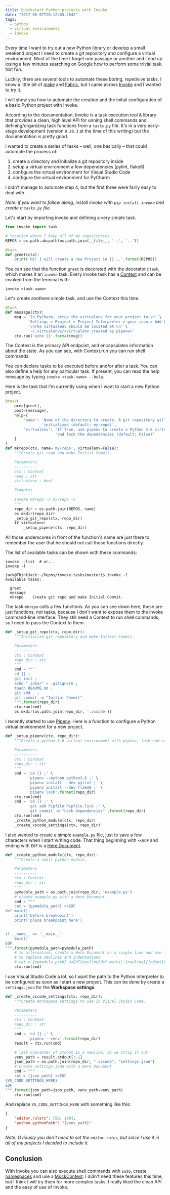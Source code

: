 ```yaml
---
title: Quickstart Python projects with Invoke
date: "2017-08-07T20:12:03.284Z"
tags:
  - python
  - virtual environments
  - invoke
---
```


Every time I want to try out a new Python library or develop a small weekend project I need to create a git repository and configure a virtual environment. Most of the time I forget one passage or another and I end up losing a few minutes searching on Google how to perform some trivial task. Not fun.

Luckily, there are several tools to automate these boring, repetivive tasks. I know a little bit of [make](https://www.gnu.org/software/make/) and [Fabric](https://www.fabfile.org/), but I came across [Invoke](https://docs.pyinvoke.org/en/latest/index.html) and I wanted to try it.

I will show you how to automate the creation and the initial configuration of a basic Python project with Invoke.

According to the documentation, Invoke is a task execution tool & library that provides a clean, high level API for unning shell commands and defining/organizing task functions from a `tasks.py` file. It's in a very early-stage development (version `0.20.3` at the time of this writing) but the documentation is pretty good.

I wanted to create a series of tasks – well, one basically – that could automate the process of:

1.  create a directory and initialize a git repository inside
2.  setup a virtual environment a few dependencies (pylint, flake8)
3.  configure the virtual environment for Visual Studio Code
4.  configure the virtual environment for PyCharm

I didn't manage to automate step 4, but the first three were fairly easy to deal with.

_Note: if you want to follow along, install invoke with `pip install invoke` and create a `tasks.py` file._

Let's start by importing invoke and defining a very simple task.

```python
from invoke import task

# location where I keep all of my repositories
REPOS = os.path.abspath(os.path.join(__file__, '..', '..'))

@task
def greet(ctx):
    print('Hi! I will create a new Project in {}...'.format(REPOS))
```

You can see that the function `greet` is decorated with the decorator `@task`, which makes it an `invoke` task. Every invoke task has a [Context](https://docs.pyinvoke.org/en/latest/getting_started.html#why-context) and can be invoked from the terminal with:

```shell
invoke <task-name>
```

Let's create anothere simple task, and use the Context this time.

```python
@task
def message(ctx):
    msg = 'In PyCharm, setup the virtualenv for your project in:\n' \
          'Settings > Project > Project Interpreter > gear icon > Add Local' \
          '\nThe virtualenv should be located at:\n' \
          '~/.virtualenvs/<virtualenv created by pipenv>'
    ctx.run('echo {}'.format(msg))
```

The Context is the primary API endpoint, and encapsulates information about the state. As you can see, with Context.run you can run shell commands.

You can declare tasks to be executed before and/or after a task. You can also define a help for any particular task. If present, you can read the help message by typing `invoke <task-name> --help`.

Here is the task that I'm currently using when I want to start a new Python project.

```python
@task(
    pre=[greet],
    post=[message],
    help={
        'name': 'Name of the directory to create. A git repository will be '
                'initialized (default: my-repo)',
        'virtualenv': 'If True, use pipenv to create a Python 3.6 virtualenv '
                      'and lock the dependencies (default: False)'
    }
)
def mkrepo(ctx, name='my-repo', virtualenv=False):
    """Create git repo and make Initial Commit.

    Parameters
    ----------
    ctx : Context
    name : str
    virtualenv : bool

    Examples
    --------
    invoke mkrepo -n my-repo -v
    """
    repo_dir = os.path.join(REPOS, name)
    os.mkdir(repo_dir)
    _setup_git_repo(ctx, repo_dir)
    if virtualenv:
        _setup_pipenv(ctx, repo_dir)
```

All those underscores in front of the function's name are just there to remember the user that he should not call those functions directly.

The list of available tasks can be shown with these commands:

```shell
invoke --list  # or...
invoke -l
```

```shell
jack@ThinkJack:~/Repos/invoke-tasks(master)$ invoke -l
Available tasks:

  greet
  message
  mkrepo    Create git repo and make Initial Commit.
```

The task `mkrepo` calls a few functions. As you can see down here, these are just functions, not tasks, because I don't want to expose them to the invoke command-line interface. They still need a Context to run shell commands, so I need to pass the Context to them.

```python
def _setup_git_repo(ctx, repo_dir):
    """Initialize git repository and make Initial Commit.

    Parameters
    ----------
    ctx : Context
    repo_dir : str
    """
    cmd = """
    cd {} ;
    git init ;
    echo ".idea/" > .gitignore ;
    touch README.md ;
    git add . ;
    git commit -m "Initial Commit"
    """.format(repo_dir)
    ctx.run(cmd)
    os.mkdir(os.path.join(repo_dir, '.vscode'))
```

I recently started to use [Pipenv](https://www.giacomodebidda.com/pipenv/). Here is a function to configure a Python virtual environment for a new project.

```python
def _setup_pipenv(ctx, repo_dir):
    """Create a python 3.6 virtual environment with pipenv, lock and commit.

    Parameters
    ----------
    ctx : Context
    repo_dir : str
    """
    cmd = 'cd {} ;' \
          'pipenv --python python3.6 ;' \
          'pipenv install --dev pylint ;' \
          'pipenv install --dev flake8 ;' \
          'pipenv lock'.format(repo_dir)
    ctx.run(cmd)
    cmd = 'cd {} ;' \
          'git add Pipfile Pipfile.lock ;' \
          'git commit -m "Lock dependencies"'.format(repo_dir)
    ctx.run(cmd)
    _create_python_module(ctx, repo_dir)
    _create_vscode_settings(ctx, repo_dir)
```

I also wanted to create a simple `example.py` file, just to save a few characters when I start writing code. That thing beginning with `<<EOF` and ending with `EOF` is a [Here Document](https://tldp.org/LDP/abs/html/here-docs.html).

```python
def _create_python_module(ctx, repo_dir):
    """Create a small python module.

    Parameters
    ----------
    ctx : Context
    repo_dir : str
    """
    pymodule_path = os.path.join(repo_dir, 'example.py')
    # create example.py with a Here Document
    cmd = """
    cat > {pymodule_path} <<EOF
def main():
    print('before breakpoint')
    print('place breakpoint here')


if __name__ == '__main__':
    main()
EOF
""".format(pymodule_path=pymodule_path)
    # in alternative, create a Here Document on a single line and use .format
    # to replace newlines and indentations
    # cat > {pymodule_path} <<EOF{newline}def main():{newline}{indent}print('example'){newline}EOF""".format(newline='\n', indent='    ', pymodule_path=pymodule_path)
    ctx.run(cmd)
```

I use Visual Studio Code a lot, so I want the path to the Python interpreter to be configured as soon as I start a new project. This can be done by create a `settings.json` for the **Workspace settings**.

```python
def _create_vscode_settings(ctx, repo_dir):
    """Create Workspace settings to use in Visual Studio Code.

    Parameters
    ----------
    ctx : Context
    repo_dir : str
    """
    cmd = 'cd {} ;' \
          'pipenv --venv'.format(repo_dir)
    result = ctx.run(cmd)

    # last character of stdout is a newline, so we strip it out
    venv_path = result.stdout[:-1]
    json_path = os.path.join(repo_dir, ".vscode", "settings.json")
    # create settings.json with a Here Document
    cmd = """
    cat > {json_path} <<EOF
{VS_CODE_SETTINGS_HERE}
EOF
""".format(json_path=json_path, venv_path=venv_path)
    ctx.run(cmd)
```

And replace `VS_CODE_SETTINGS_HERE` with something like this:

```json
{
    "editor.rulers": [80, 100],
    "python.pythonPath": "{venv_path}"
}
```

_Note: Oviously you don't need to set the `editor.rules`, but since I use it in all of my projects I decided to include it._

## Conclusion

With Invoke you can also execute shell commands with `sudo`, create [namespaces](https://docs.pyinvoke.org/en/latest/getting_started.html#creating-namespaces) and use a [MockContext](https://docs.pyinvoke.org/en/latest/concepts/testing.html#use-mockcontext). I didn't need these features this time, but I think I will try them for more complex tasks. I really liked the clean API and the easy of use of Invoke.
